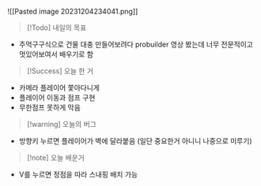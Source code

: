![[Pasted image 20231204234041.png]]


> [!Todo] 내일의 목표

- 주먹구구식으로 건물 대충 만들어보려다 probuilder 영상 봤는데 너무 전문적이고 멋있어보여서 배우기로 함


> [!Success] 오늘 한 거

- 카메라 플레이어 쫓아다니게
- 플레이어 이동과 점프 구현
- 무한점프 못하게 막음


> [!warning] 오늘의 버그

- 방향키 누르면 플레이어가 벽에 달라붙음 (일단 중요한거 아니니 나중으로 미루기)


> [!note] 오늘 배운거

- V를 누르면 정점을 따라 스내핑 배치 가능


